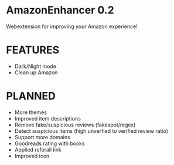 # AmazonEnhancer 0.2
Webextension for improving your Amazon experience!

# FEATURES
- Dark/Night mode
- Clean up Amazon

# PLANNED
- More themes
- Improved item descriptions
- Remove fake/suspicious reviews (fakespot/regex)
- Detect suspicious items (high unverfied to verified review ratio)
- Support more domains
- Goodreads rating with books
- Applied referall link
- Improved icon

